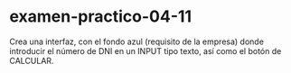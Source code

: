 # examen-practico-04-11
Crea una interfaz, con el fondo azul (requisito de la empresa) donde introducir el número de DNI en un INPUT tipo texto, así como el botón de CALCULAR.

